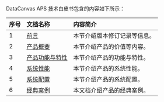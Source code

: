 DataCanvas APS 技术白皮书包含的内容如下所示：

| 序号 | 文档名称 | 内容简介 |
| :--- | :--- | :--- |
| 1 | [前言](https://www.gitbook.com/book/zhuangmiao/ddatacanvas-aps-v2-3/white_paper/perface.md) | 本节介绍版本修订记录等信息。 |
| 2 | [产品概要](https://www.gitbook.com/book/zhuangmiao/datacanvas-aps-v2-3/white_paper/product_outline.md) | 本节介绍产品的价值等内容。 |
| 3 | [产品功能与特性](https://www.gitbook.com/book/zhuangmiao/ddatacanvas-aps-v2-3/white_paper/functions_and_features.md) | 本节介绍产品的功能与特性。 |
| 4 | [系统性能](https://www.gitbook.com/book/zhuangmiao/datacanvas-aps-v2-3/white_paper/system_performance.md) | 本节介绍产品的系统性能。 |
| 5 | [系统配置](https://www.gitbook.com/book/zhuangmiao/datacanvas-aps-v2-3/white_paper/system_configuration.md) | 本节介绍产品的系统配置。 |
| 6 | [经典案例](https://www.gitbook.com/book/zhuangmiao/datacanvas-aps-v2-3/white_paper/classic_cases.md) | 本文档介绍产品的经典案例。 |